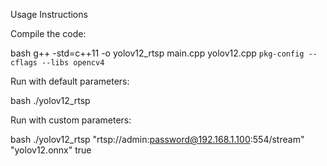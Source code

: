 Usage Instructions

Compile the code:

bash
g++ -std=c++11 -o yolov12_rtsp main.cpp yolov12.cpp `pkg-config --cflags --libs opencv4`

Run with default parameters:

bash
./yolov12_rtsp

Run with custom parameters:

bash
./yolov12_rtsp "rtsp://admin:password@192.168.1.100:554/stream" "yolov12.onnx" true
